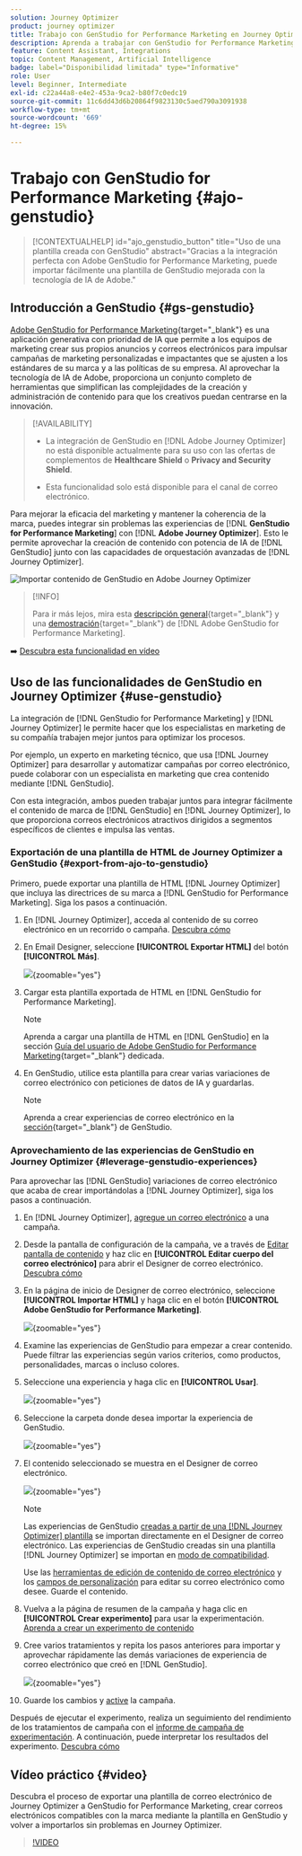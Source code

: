 ```yaml
---
solution: Journey Optimizer
product: journey optimizer
title: Trabajo con GenStudio for Performance Marketing en Journey Optimizer
description: Aprenda a trabajar con GenStudio for Performance Marketing en Journey Optimizer
feature: Content Assistant, Integrations
topic: Content Management, Artificial Intelligence
badge: label="Disponibilidad limitada" type="Informative"
role: User
level: Beginner, Intermediate
exl-id: c22a44a8-e4e2-453a-9ca2-b80f7c0edc19
source-git-commit: 11c6dd43d6b20864f9823130c5aed790a3091938
workflow-type: tm+mt
source-wordcount: '669'
ht-degree: 15%

---
```


# Trabajo con GenStudio for Performance Marketing {#ajo-genstudio}

>[!CONTEXTUALHELP]
>id="ajo_genstudio_button"
>title="Uso de una plantilla creada con GenStudio"
>abstract="Gracias a la integración perfecta con Adobe GenStudio for Performance Marketing, puede importar fácilmente una plantilla de GenStudio mejorada con la tecnología de IA de Adobe."

## Introducción a GenStudio {#gs-genstudio}

[Adobe GenStudio for Performance Marketing](https://experienceleague.adobe.com/es/docs/genstudio-for-performance-marketing/user-guide/home){target="_blank"} es una aplicación generativa con prioridad de IA que permite a los equipos de marketing crear sus propios anuncios y correos electrónicos para impulsar campañas de marketing personalizadas e impactantes que se ajusten a los estándares de su marca y a las políticas de su empresa. Al aprovechar la tecnología de IA de Adobe, proporciona un conjunto completo de herramientas que simplifican las complejidades de la creación y administración de contenido para que los creativos puedan centrarse en la innovación.

>[!AVAILABILITY]
>
>* La integración de GenStudio en [!DNL Adobe Journey Optimizer] no está disponible actualmente para su uso con las ofertas de complementos de **Healthcare Shield** o **Privacy and Security Shield**.
>
>* Esta funcionalidad solo está disponible para el canal de correo electrónico.

Para mejorar la eficacia del marketing y mantener la coherencia de la marca, puedes integrar sin problemas las experiencias de [!DNL **GenStudio for Performance Marketing**] con [!DNL **Adobe Journey Optimizer**]. Esto le permite aprovechar la creación de contenido con potencia de IA de [!DNL GenStudio] junto con las capacidades de orquestación avanzadas de [!DNL Journey Optimizer].

![Importar contenido de GenStudio en Adobe Journey Optimizer](../rn/assets/do-not-localize/genstudio.gif)

>[!INFO]
>
>Para ir más lejos, mira esta [descripción general](https://business.adobe.com/products/genstudio-for-performance-marketing.html#watch-overview){target="_blank"} y una [demostración](https://business.adobe.com/products/genstudio-for-performance-marketing.html#demo){target="_blank"} de [!DNL Adobe GenStudio for Performance Marketing].

➡️ [Descubra esta funcionalidad en vídeo](#video)


<!--To access the GenStudio integration in [!DNL Adobe Journey Optimizer] feature, users need to be granted the **xxx** permission. [Learn more](../administration/permissions.md)

>[!IMPORTANT]
>
>* Before starting using this capability, read out related [Guardrails and Limitations](#generative-guardrails).-->



<!--Guardrails and limitations {#genstudio-guardrails}

General guidelines for using the GenStudio integration in [!DNL Adobe Journey Optimizer] for email generation are listed below:

See if guidelines/limitations such as the ones listed [here](gs-generative.md#generative-guardrails) for AI Assistant can apply.

The following limitations apply to GenStudio integration in [!DNL Adobe Journey Optimizer]:-->

## Uso de las funcionalidades de GenStudio en Journey Optimizer {#use-genstudio}

La integración de [!DNL GenStudio for Performance Marketing] y [!DNL Journey Optimizer] le permite hacer que los especialistas en marketing de su compañía trabajen mejor juntos para optimizar los procesos.

Por ejemplo, un experto en marketing técnico, que usa [!DNL Journey Optimizer] para desarrollar y automatizar campañas por correo electrónico, puede colaborar con un especialista en marketing que crea contenido mediante [!DNL GenStudio].

Con esta integración, ambos pueden trabajar juntos para integrar fácilmente el contenido de marca de [!DNL GenStudio] en [!DNL Journey Optimizer], lo que proporciona correos electrónicos atractivos dirigidos a segmentos específicos de clientes e impulsa las ventas.

### Exportación de una plantilla de HTML de Journey Optimizer a GenStudio {#export-from-ajo-to-genstudio}

Primero, puede exportar una plantilla de HTML [!DNL Journey Optimizer] que incluya las directrices de su marca a [!DNL GenStudio for Performance Marketing]. Siga los pasos a continuación.

1. En [!DNL Journey Optimizer], acceda al contenido de su correo electrónico en un recorrido o campaña. [Descubra cómo](../email/get-started-email-design.md#key-steps)

1. En Email Designer, seleccione **[!UICONTROL Exportar HTML]** del botón **[!UICONTROL Más]**.

   ![](assets/genstudio-export-template.png){zoomable="yes"}

1. Cargar esta plantilla exportada de HTML en [!DNL GenStudio for Performance Marketing]. <!--Make sure you detect the fields that the generative AI uses to insert content in order to create an actionable template.-->

   >[!NOTE]
   >
   >Aprenda a cargar una plantilla de HTML en [!DNL GenStudio] en la sección [Guía del usuario de Adobe GenStudio for Performance Marketing](https://experienceleague.adobe.com/es/docs/genstudio-for-performance-marketing/user-guide/content/templates/use-templates#templates-from-ajo-and-marketo){target="_blank"} dedicada.

1. En GenStudio, utilice esta plantilla para crear varias variaciones de correo electrónico con peticiones de datos de IA y guardarlas.

   >[!NOTE]
   >
   >Aprenda a crear experiencias de correo electrónico en la [sección](https://experienceleague.adobe.com/es/docs/genstudio-for-performance-marketing/user-guide/create/create-email-experience){target="_blank"} de GenStudio.

### Aprovechamiento de las experiencias de GenStudio en Journey Optimizer {#leverage-genstudio-experiences}

Para aprovechar las [!DNL GenStudio] variaciones de correo electrónico que acaba de crear importándolas a [!DNL Journey Optimizer], siga los pasos a continuación.

1. En [!DNL Journey Optimizer], [agregue un correo electrónico](../email/create-email.md) a una campaña.

1. Desde la pantalla de configuración de la campaña, ve a través de [Editar pantalla de contenido](../email/create-email.md#define-email-content) y haz clic en **[!UICONTROL Editar cuerpo del correo electrónico]** para abrir el Designer de correo electrónico. [Descubra cómo](../email/get-started-email-design.md#key-steps)

1. En la página de inicio de Designer de correo electrónico, seleccione **[!UICONTROL Importar HTML]** y haga clic en el botón **[!UICONTROL Adobe GenStudio for Performance Marketing]**.

   ![](assets/genstudio-pem-import-email.png){zoomable="yes"}

1. Examine las experiencias de GenStudio para empezar a crear contenido. Puede filtrar las experiencias según varios criterios, como productos, personalidades, marcas o incluso colores.

   <!--![](assets/genstudio-filter-experiences.png){zoomable="yes"}-->

1. Seleccione una experiencia y haga clic en **[!UICONTROL Usar]**.

   ![](assets/genstudio-use-experience.png){zoomable="yes"}

1. Seleccione la carpeta donde desea importar la experiencia de GenStudio.

   ![](assets/genstudio-choose-destination.png){zoomable="yes"}

1. El contenido seleccionado se muestra en el Designer de correo electrónico.

   ![](assets/genstudio-email-content.png){zoomable="yes"}

   >[!NOTE]
   >
   >Las experiencias de GenStudio [creadas a partir de una [!DNL Journey Optimizer] plantilla](#export-from-ajo-to-genstudio) se importan directamente en el Designer de correo electrónico. Las experiencias de GenStudio creadas sin una plantilla [!DNL Journey Optimizer] se importan en [modo de compatibilidad](../email/existing-content.md).

   Use las [herramientas de edición de contenido de correo electrónico](../email/content-from-scratch.md) y los [campos de personalización](../personalization/personalize.md) para editar su correo electrónico como desee. Guarde el contenido.

1. Vuelva a la página de resumen de la campaña y haga clic en **[!UICONTROL Crear experimento]** para usar la experimentación. [Aprenda a crear un experimento de contenido](../content-management/content-experiment.md)

   <!--![](assets/genstudio-create-experiment.png){zoomable="yes"}-->

1. Cree varios tratamientos y repita los pasos anteriores para importar y aprovechar rápidamente las demás variaciones de experiencia de correo electrónico que creó en [!DNL GenStudio].

   ![](assets/genstudio-define-treatments.png){zoomable="yes"}

1. Guarde los cambios y [active](../campaigns/review-activate-campaign.md) la campaña.

Después de ejecutar el experimento, realiza un seguimiento del rendimiento de los tratamientos de campaña con el [informe de campaña de experimentación](../reports/campaign-global-report-cja-experimentation.md). A continuación, puede interpretar los resultados del experimento. [Descubra cómo](../content-management/get-started-experiment.md#interpret-results)

## Vídeo práctico {#video}

Descubra el proceso de exportar una plantilla de correo electrónico de Journey Optimizer a GenStudio for Performance Marketing, crear correos electrónicos compatibles con la marca mediante la plantilla en GenStudio y volver a importarlos sin problemas en Journey Optimizer.

>[!VIDEO](https://video.tv.adobe.com/v/3456052/?quality=12&captions=spa)